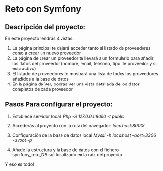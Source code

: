 # Reto con Symfony

## Descripción del proyecto:

En este proyecto tendrás 4 vistas:
1) La página principal te dejará acceder tanto al listado de proveedores como a crear un nuevo proveedor
2) La página de crear un proveedor te llevará a un formulario para añadir los datos del proveedor (nombre, email, telefono, tipo de proveedor y si está activo)
3) El listado de proveedores te mostrará una lista de todos los proveedores añadidos a la base de datos
4) En la página de Ver, podrás ver una vista detallada de los datos completos de cada proveedor

## Pasos Para configurar el proyecto:

1) Establece servidor local:
_Php -S 127.0.0.1:8000 -t public_

2) Accederás al proyecto con la ruta del navegador:
_localhost:8000/_

3) Configuración de la base de datos local
_Mysql -h localhost –port=3306 -u root -p_ 

4) Añade la estructura y la base de datos con el fichero symfony_reto_DB.sql localizado en la raíz del proyecto


Y eso es todo!